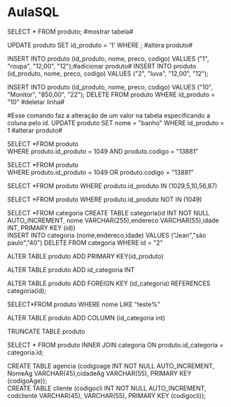 # AulaSQL
SELECT * FROM produto; #mostrar tabela#

UPDATE produto SET id_produto = '1' WHERE ; #altera produto#

INSERT INTO produto (id_produto, nome, preco, codigo) VALUES ("1", "roupa", "12,00", "12");#adicionar produto#
INSERT INTO produto (id_produto, nome, preco, codigo) VALUES ("2", "luva", "12,00", "12");

INSERT INTO produto (id_produto, nome, preco, codigo) VALUES ("10", "Monitor", "850,00", "22");
DELETE FROM produto WHERE id_produto = "10" #deletar linha#


#Esse comando faz a alteração de um valor na tabela especificando a coluna pelo id.
UPDATE produto SET nome = "banho" WHERE id_produto = 1 #alterar produto#

SELECT *FROM produto  
WHERE produto.id_produto = 1049
AND produto.codigo = "13881"

SELECT *FROM produto  
WHERE produto.id_produto = 1049
OR produto.codigo = "13881"
 

 SELECT *FROM produto
 WHERE produto.id_produto IN (1029,5,10,56,87)
 
 SELECT *FROM produto
 WHERE produto.id_produto NOT IN (1049)
 
 SELECT *FROM categoria 
CREATE TABLE categoria(id INT NOT NULL AUTO_INCREMENT, nome VARCHAR(255),endereco VARCHAR(55),idade INT, PRIMARY KEY (id))  
INSERT INTO categoria (nome,endereco,idade) VALUES ("Jean","são paulo","40")
DELETE FROM categoria WHERE id = "2"

ALTER TABLE produto ADD PRIMARY KEY(id_produto) 

ALTER TABLE produto ADD id_categoria INT 

ALTER TABLE produto ADD FOREIGN KEY (id_categoria) REFERENCES categoria(id);

SELECT*FROM produto WHERE nome LIKE "teste%"

ALTER TABLE produto ADD COLUMN (id_categoria int)

TRUNCATE TABLE produto

SELECT * FROM produto
INNER JOIN categoria
ON produto.id_categoria = categoria.id;

CREATE TABLE agencia (codigoage INT NOT NULL AUTO_INCREMENT, NomeAg VARCHAR(45),cidadeAg VARCHAR(55), PRIMARY KEY (codigoAge));  
CREATE TABLE cliente (codigocli INT NOT NULL AUTO_INCREMENT, codcliente VARCHAR(45), VARCHAR(55), PRIMARY KEY (codigocli));  


